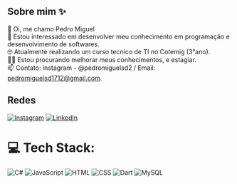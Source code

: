 ## Sobre mim ✨

👋 Oi, me chamo Pedro Miguel  
💬 Estou interessado em desenvolver meu conhecimento em programação e desenvolvimento de softwares.  
🤓 Atualmente realizando um curso tecnico de TI no Cotemig (3°ano).  
👨‍💼 Estou procurando melhorar meus conhecimentos, e estagiar.  
📫 Contato: instagram - @pedromiguelsd2 / Email: pedromiguelsd1712@gmail.com.  

## Redes 

[![Instagram](https://img.shields.io/badge/Instagram-%23E4405F.svg?logo=Instagram&logoColor=white)](https://instagram.com/pedromiguelsd2) [![LinkedIn](https://img.shields.io/badge/LinkedIn-%230077B5.svg?logo=linkedin&logoColor=white)](https://linkedin.com)

# 💻 Tech Stack:
![C#](https://img.shields.io/badge/c%23-%23239120.svg?style=for-the-badge&logo=csharp&logoColor=white) ![JavaScript](https://img.shields.io/badge/javascript-%23323330.svg?style=for-the-badge&logo=javascript&logoColor=%23F7DF1E) ![HTML](https://img.shields.io/badge/html5-%23E34F26.svg?style=for-the-badge&logo=html5&logoColor=white) ![CSS](https://img.shields.io/badge/css3-%231572B6.svg?style=for-the-badge&logo=css3&logoColor=white) ![Dart](https://img.shields.io/badge/dart-%230175C2.svg?style=for-the-badge&logo=dart&logoColor=white) ![MySQL](https://img.shields.io/badge/mysql-4479A1.svg?style=for-the-badge&logo=mysql&logoColor=white)
<!--
**PedroMiguel1712/PedroMiguel1712** is a ✨ _special_ ✨ repository because its `README.md` (this file) appears on your GitHub profile.

Here are some ideas to get you started:

- 🔭 I’m currently working on ...
- 🌱 I’m currently learning ...
- 👯 I’m looking to collaborate on ...
- 🤔 I’m looking for help with ...
- 💬 Ask me about ...
- 📫 How to reach me: ...
- 😄 Pronouns: ...
- ⚡ Fun fact: ...
-->
